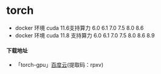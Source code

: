 #  torch

 - docker 环境 cuda 11.6支持算力 6.0 6.1 7.0 7.5 8.0 8.6 
 - docker 环境 cuda 11.8 支持算力 6.0 6.1 7.0 7.5 8.0 8.6 8.9

[//]: # (#### 依赖安装)

[//]: # (    apt-get install libopenblas-base -y or apt-get install libopenblas0 -y)
  
#### 下载地址
  - 「torch-gpu」[百度云](https://pan.baidu.com/s/1PXelYOJ2yqWfWfY7qAL4wA?pwd=rpxv )(提取码：rpxv)